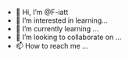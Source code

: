 - 👋 Hi, I’m @F-iatt
- 👀 I’m interested in learning...
- 🌱 I’m currently learning ...
- 💞️ I’m looking to collaborate on ...
- 📫 How to reach me ...

<!---
F-iatt/F-iatt is a ✨ special ✨ repository because its `README.md` (this file) appears on your GitHub profile.
You can click the Preview link to take a look at your changes.
--->
